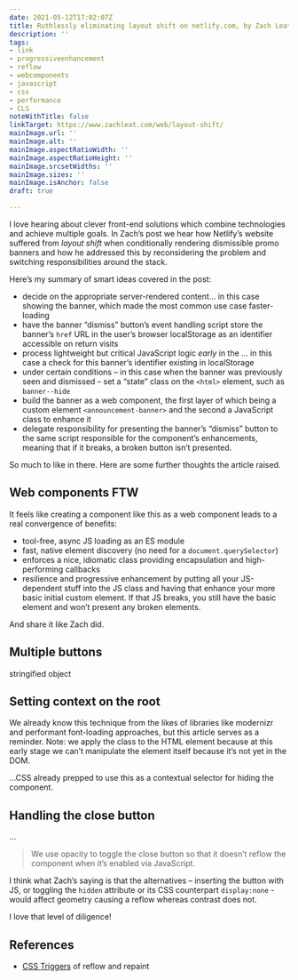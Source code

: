 ```yaml
---
date: 2021-05-12T17:02:07Z
title: Ruthlessly eliminating layout shift on netlify.com, by Zach Leatherman
description: ''
tags:
- link
- progressiveenhancement
- reflow
- webcomponents
- javascript
- css
- performance
- CLS
noteWithTitle: false
linkTarget: https://www.zachleat.com/web/layout-shift/
mainImage.url: ''
mainImage.alt: ''
mainImage.aspectRatioWidth: ''
mainImage.aspectRatioHeight: ''
mainImage.srcsetWidths: ''
mainImage.sizes: ''
mainImage.isAnchor: false
draft: true

---
```

I love hearing about clever front-end solutions which combine technologies and achieve multiple goals. In Zach’s post we hear how Netlify’s website suffered from _layout shift_ when conditionally rendering dismissible promo banners and how he addressed this by reconsidering the problem and switching responsibilities around the stack.

Here’s my summary of smart ideas covered in the post:

* decide on the appropriate server-rendered content… in this case showing the banner, which made the most common use case faster-loading
* have the banner “dismiss” button’s event handling script store the banner’s `href` URL in the user’s browser localStorage as an identifier accessible on return visits
* process lightweight but critical JavaScript logic _early_ in the <head>… in this case a check for this banner’s identifier existing in localStorage
* under certain conditions – in this case when the banner was previously seen and dismissed – set a “state” class on the `<html>` element, such as `banner--hide`
* build the banner as a web component, the first layer of which being a custom element `<announcement-banner>` and the second a JavaScript class to enhance it
* delegate responsibility for presenting the banner’s “dismiss” button to the same script responsible for the component’s enhancements, meaning that if it breaks, a broken button isn’t presented.

So much to like in there. Here are some further thoughts the article raised.

## Web components FTW

It feels like creating a component like this as a web component leads to a real convergence of benefits:

* tool-free, async JS loading as an ES module
* fast, native element discovery (no need for a `document.querySelector`)
* enforces a nice, idiomatic class providing encapsulation and high-performing callbacks
* resilience and progressive enhancement by putting all your JS-dependent stuff into the JS class and having that enhance your more basic initial custom element. If that JS breaks, you still have the basic element and won’t present any broken elements.

And share it like Zach did.

## Multiple buttons

stringified object

## Setting context on the root

We already know this technique from the likes of libraries like modernizr and performant font-loading approaches, but this article serves as a reminder. Note: we apply the class to the HTML element because at this early stage we can’t manipulate the element itself because it’s not yet in the DOM.

…CSS already prepped to use this as a contextual selector for hiding the component.

## Handling the close button

…

> We use opacity to toggle the close button so that it doesn’t reflow the component when it’s enabled via JavaScript.

I think what Zach’s saying is that the alternatives – inserting the button with JS, or toggling the `hidden` attribute or its CSS counterpart `display:none` - would affect geometry causing a reflow whereas contrast does not.

I love that level of diligence!

## References

* [CSS Triggers](https://csstriggers.com/) of reflow and repaint